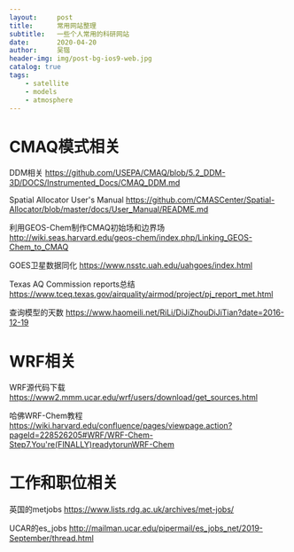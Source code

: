 ```yaml
---
layout:     post
title:      常用网站整理
subtitle:   一些个人常用的科研网站
date:       2020-04-20
author:     吴锴
header-img: img/post-bg-ios9-web.jpg
catalog: true
tags:
    - satellite
    - models
    - atmosphere
---
```


# CMAQ模式相关

DDM相关
https://github.com/USEPA/CMAQ/blob/5.2_DDM-3D/DOCS/Instrumented_Docs/CMAQ_DDM.md
	
Spatial Allocator User's Manual
https://github.com/CMASCenter/Spatial-Allocator/blob/master/docs/User_Manual/README.md

利用GEOS-Chem制作CMAQ初始场和边界场
http://wiki.seas.harvard.edu/geos-chem/index.php/Linking_GEOS-Chem_to_CMAQ	
	
GOES卫星数据同化
https://www.nsstc.uah.edu/uahgoes/index.html

Texas AQ Commission reports总结
https://www.tceq.texas.gov/airquality/airmod/project/pj_report_met.html


查询模型的天数
https://www.haomeili.net/RiLi/DiJiZhouDiJiTian?date=2016-12-19

# WRF相关

WRF源代码下载
https://www2.mmm.ucar.edu/wrf/users/download/get_sources.html

哈佛WRF-Chem教程
https://wiki.harvard.edu/confluence/pages/viewpage.action?pageId=228526205#WRF/WRF-Chem-Step7.You're(FINALLY)readytorunWRF-Chem

# 工作和职位相关

英国的metjobs
https://www.lists.rdg.ac.uk/archives/met-jobs/

UCAR的es_jobs
http://mailman.ucar.edu/pipermail/es_jobs_net/2019-September/thread.html



